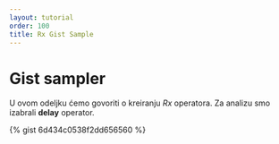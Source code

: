 ```yaml
---
layout: tutorial
order: 100
title: Rx Gist Sample
---
```


# Gist sampler

U ovom odeljku ćemo govoriti o kreiranju *Rx* operatora. Za analizu
smo izabrali __delay__ operator. 

{% gist 6d434c0538f2dd656560  %}





